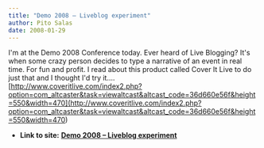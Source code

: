 ```yaml
---
title: "Demo 2008 – Liveblog experiment"
author: Pito Salas
date: 2008-01-29
---
```


I'm at the Demo 2008 Conference today. Ever heard of Live Blogging? It's when
some crazy person decides to type a narrative of an event in real time. For
fun and profit. I read about this product called Cover It Live to do just that
and I thought I'd try it….  
[http://www.coveritlive.com/index2.php?option=com_altcaster&task=viewaltcast&altcast_code=36d660e56f&height=550&width=470](<http://www.coveritlive.com/index2.php?option=com_altcaster&task=viewaltcast&altcast_code=36d660e56f&height=550&width=470>)


* **Link to site:** **[Demo 2008 – Liveblog experiment](None)**
